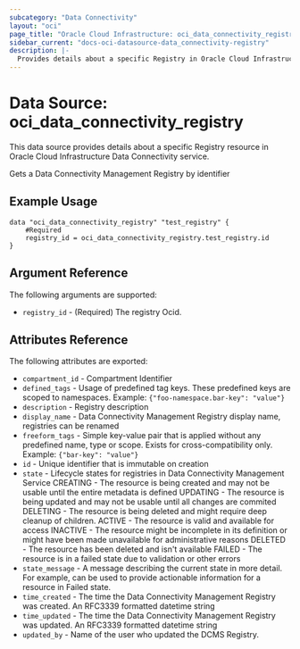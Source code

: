 ```yaml
---
subcategory: "Data Connectivity"
layout: "oci"
page_title: "Oracle Cloud Infrastructure: oci_data_connectivity_registry"
sidebar_current: "docs-oci-datasource-data_connectivity-registry"
description: |-
  Provides details about a specific Registry in Oracle Cloud Infrastructure Data Connectivity service
---
```


# Data Source: oci_data_connectivity_registry
This data source provides details about a specific Registry resource in Oracle Cloud Infrastructure Data Connectivity service.

Gets a Data Connectivity Management Registry by identifier

## Example Usage

```hcl
data "oci_data_connectivity_registry" "test_registry" {
	#Required
	registry_id = oci_data_connectivity_registry.test_registry.id
}
```

## Argument Reference

The following arguments are supported:

* `registry_id` - (Required) The registry Ocid.


## Attributes Reference

The following attributes are exported:

* `compartment_id` - Compartment Identifier
* `defined_tags` - Usage of predefined tag keys. These predefined keys are scoped to namespaces. Example: `{"foo-namespace.bar-key": "value"}` 
* `description` - Registry description
* `display_name` - Data Connectivity Management Registry display name, registries can be renamed
* `freeform_tags` - Simple key-value pair that is applied without any predefined name, type or scope. Exists for cross-compatibility only. Example: `{"bar-key": "value"}` 
* `id` - Unique identifier that is immutable on creation
* `state` - Lifecycle states for registries in Data Connectivity Management Service CREATING - The resource is being created and may not be usable until the entire metadata is defined UPDATING - The resource is being updated and may not be usable until all changes are commited DELETING - The resource is being deleted and might require deep cleanup of children. ACTIVE   - The resource is valid and available for access INACTIVE - The resource might be incomplete in its definition or might have been made unavailable for administrative reasons DELETED  - The resource has been deleted and isn't available FAILED   - The resource is in a failed state due to validation or other errors 
* `state_message` - A message describing the current state in more detail. For example, can be used to provide actionable information for a resource in Failed state.
* `time_created` - The time the Data Connectivity Management Registry was created. An RFC3339 formatted datetime string
* `time_updated` - The time the Data Connectivity Management Registry was updated. An RFC3339 formatted datetime string
* `updated_by` - Name of the user who updated the DCMS Registry.

